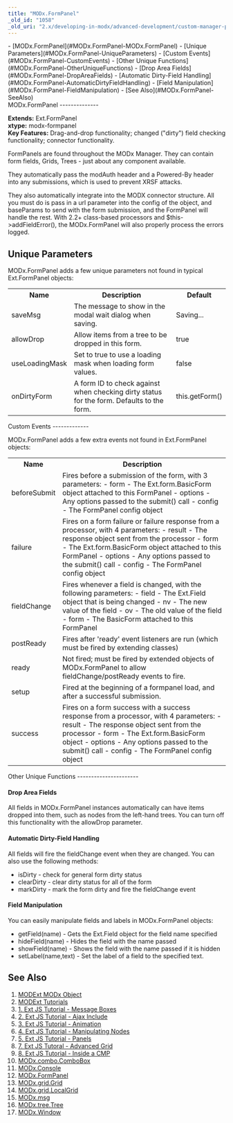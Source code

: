 ```yaml
---
title: "MODx.FormPanel"
_old_id: "1058"
_old_uri: "2.x/developing-in-modx/advanced-development/custom-manager-pages/modext/modx.formpanel"
---
```


<div>- [MODx.FormPanel](#MODx.FormPanel-MODx.FormPanel)
- [Unique Parameters](#MODx.FormPanel-UniqueParameters)
- [Custom Events](#MODx.FormPanel-CustomEvents)
- [Other Unique Functions](#MODx.FormPanel-OtherUniqueFunctions)
  - [Drop Area Fields](#MODx.FormPanel-DropAreaFields)
  - [Automatic Dirty-Field Handling](#MODx.FormPanel-AutomaticDirtyFieldHandling)
  - [Field Manipulation](#MODx.FormPanel-FieldManipulation)
- [See Also](#MODx.FormPanel-SeeAlso)

</div>MODx.FormPanel
--------------

**Extends:** Ext.FormPanel   
**xtype:** modx-formpanel   
**Key Features:** Drag-and-drop functionality; changed ("dirty") field checking functionality; connector functionality.

FormPanels are found throughout the MODx Manager. They can contain form fields, Grids, Trees - just about any component available.

They automatically pass the modAuth header and a Powered-By header into any submissions, which is used to prevent XRSF attacks.

They also automatically integrate into the MODX connector structure. All you must do is pass in a url parameter into the config of the object, and baseParams to send with the form submission, and the FormPanel will handle the rest. With 2.2+ class-based processors and $this->addFieldError(), the MODx.FormPanel will also properly process the errors logged.

Unique Parameters
-----------------

MODx.FormPanel adds a few unique parameters not found in typical Ext.FormPanel objects:

<table><tbody><tr><th>Name</th><th>Description</th><th>Default</th></tr><tr><td>saveMsg</td><td>The message to show in the modal wait dialog when saving.</td><td>Saving...</td></tr><tr><td>allowDrop</td><td>Allow items from a tree to be dropped in this form.</td><td>true</td></tr><tr><td>useLoadingMask</td><td>Set to true to use a loading mask when loading form values.</td><td>false</td></tr><tr><td>onDirtyForm</td><td>A form ID to check against when checking dirty status for the form. Defaults to the form.</td><td>this.getForm()</td></tr></tbody></table>Custom Events
-------------

MODx.FormPanel adds a few extra events not found in Ext.FormPanel objects:

<table><tbody><tr><th>Name</th><th>Description</th></tr><tr><td>beforeSubmit</td><td>Fires before a submission of the form, with 3 parameters: - form - The Ext.form.BasicForm object attached to this FormPanel
- options - Any options passed to the submit() call
- config - The FormPanel config object

</td></tr><tr><td>failure</td><td>Fires on a form failure or failure response from a processor, with 4 parameters: - result - The response object sent from the processor
- form - The Ext.form.BasicForm object attached to this FormPanel
- options - Any options passed to the submit() call
- config - The FormPanel config object

</td></tr><tr><td>fieldChange</td><td>Fires whenever a field is changed, with the following parameters: - field - The Ext.Field object that is being changed
- nv - The new value of the field
- ov - The old value of the field
- form - The BasicForm attached to this FormPanel

</td></tr><tr><td>postReady</td><td>Fires after 'ready' event listeners are run (which must be fired by extending classes)</td></tr><tr><td>ready</td><td>Not fired; must be fired by extended objects of MODx.FormPanel to allow fieldChange/postReady events to fire.</td></tr><tr><td>setup</td><td>Fired at the beginning of a formpanel load, and after a successful submission.</td></tr><tr><td>success</td><td>Fires on a form success with a success response from a processor, with 4 parameters: - result - The response object sent from the processor
- form - The Ext.form.BasicForm object
- options - Any options passed to the submit() call
- config - The FormPanel config object

</td></tr></tbody></table>Other Unique Functions
----------------------

#### Drop Area Fields

All fields in MODx.FormPanel instances automatically can have items dropped into them, such as nodes from the left-hand trees. You can turn off this functionality with the allowDrop parameter.

#### Automatic Dirty-Field Handling

All fields will fire the fieldChange event when they are changed. You can also use the following methods:

- isDirty - check for general form dirty status
- clearDirty - clear dirty status for all of the form
- markDirty - mark the form dirty and fire the fieldChange event

#### Field Manipulation

You can easily manipulate fields and labels in MODx.FormPanel objects:

- getField(name) - Gets the Ext.Field object for the field name specified
- hideField(name) - Hides the field with the name passed
- showField(name) - Shows the field with the name passed if it is hidden
- setLabel(name,text) - Set the label of a field to the specified text.

See Also
--------

1. [MODExt MODx Object](/revolution/2.x/developing-in-modx/advanced-development/custom-manager-pages/modext/modext-modx-object)
2. [MODExt Tutorials](/revolution/2.x/developing-in-modx/advanced-development/custom-manager-pages/modext/modext-tutorials)
  1. [1. Ext JS Tutorial - Message Boxes](/revolution/2.x/developing-in-modx/advanced-development/custom-manager-pages/modext/modext-tutorials/1.-ext-js-tutorial-message-boxes)
  2. [2. Ext JS Tutorial - Ajax Include](/revolution/2.x/developing-in-modx/advanced-development/custom-manager-pages/modext/modext-tutorials/2.-ext-js-tutorial-ajax-include)
  3. [3. Ext JS Tutorial - Animation](/revolution/2.x/developing-in-modx/advanced-development/custom-manager-pages/modext/modext-tutorials/3.-ext-js-tutorial-animation)
  4. [4. Ext JS Tutorial - Manipulating Nodes](/revolution/2.x/developing-in-modx/advanced-development/custom-manager-pages/modext/modext-tutorials/4.-ext-js-tutorial-manipulating-nodes)
  5. [5. Ext JS Tutorial - Panels](/revolution/2.x/developing-in-modx/advanced-development/custom-manager-pages/modext/modext-tutorials/5.-ext-js-tutorial-panels)
  6. [7. Ext JS Tutoral - Advanced Grid](/revolution/2.x/developing-in-modx/advanced-development/custom-manager-pages/modext/modext-tutorials/7.-ext-js-tutoral-advanced-grid)
  7. [8. Ext JS Tutorial - Inside a CMP](/revolution/2.x/developing-in-modx/advanced-development/custom-manager-pages/modext/modext-tutorials/8.-ext-js-tutorial-inside-a-cmp)
3. [MODx.combo.ComboBox](/revolution/2.x/developing-in-modx/advanced-development/custom-manager-pages/modext/modx.combo.combobox)
4. [MODx.Console](/revolution/2.x/developing-in-modx/advanced-development/custom-manager-pages/modext/modx.console)
5. [MODx.FormPanel](/revolution/2.x/developing-in-modx/advanced-development/custom-manager-pages/modext/modx.formpanel)
6. [MODx.grid.Grid](/revolution/2.x/developing-in-modx/advanced-development/custom-manager-pages/modext/modx.grid.grid)
7. [MODx.grid.LocalGrid](/revolution/2.x/developing-in-modx/advanced-development/custom-manager-pages/modext/modx.grid.localgrid)
8. [MODx.msg](/revolution/2.x/developing-in-modx/advanced-development/custom-manager-pages/modext/modx.msg)
9. [MODx.tree.Tree](/revolution/2.x/developing-in-modx/advanced-development/custom-manager-pages/modext/modx.tree.tree)
10. [MODx.Window](/revolution/2.x/developing-in-modx/advanced-development/custom-manager-pages/modext/modx.window)